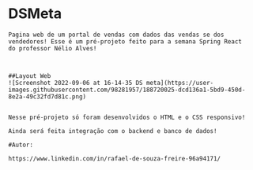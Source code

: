 # DSMeta 

    Pagina web de um portal de vendas com dados das vendas se dos vendedores! Esse é um pré-projeto feito para a semana Spring React
    do professor Nélio Alves!
        
    
    
    ##Layout Web
    ![Screenshot 2022-09-06 at 16-14-35 DS meta](https://user-images.githubusercontent.com/98281957/188720025-dcd136a1-5bd9-450d-8e2a-49c32fd7d81c.png)

    
    Nesse pré-projeto só foram desenvolvidos o HTML e o CSS responsivo! 
    
    Ainda será feita integração com o backend e banco de dados! 
    
    #Autor: 
    
    https://www.linkedin.com/in/rafael-de-souza-freire-96a94171/
